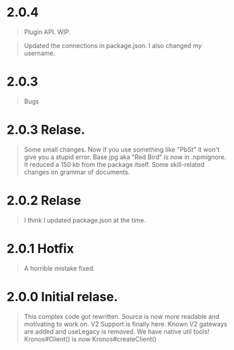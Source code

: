 
2.0.4
===
> Plugin API. WIP.

> Updated the connections in package.json. I also changed my username.


2.0.3
====

> Bugs


2.0.3 Relase.
=====

> Some small changes. Now if you use something like "PbSt" it won't give you a stupid error.
> Base.jpg aka "Red Bird" is now in .npmignore. It reduced a 150 kb from the package itself.
> Some skill-related changes on grammar of documents.

2.0.2 Relase
=====

> I think I updated package.json at the time.

2.0.1 Hotfix
====

> A horrible mistake fixed.

2.0.0 Initial relase.
=====

> This complex code got rewritten. Source is now more readable and motivating to work on.
> V2 Support is finally here. Known V2 gateways are added and useLegacy is removed.
> We have native util tools!
> Kronos#Client() is now Kronos#createClient()